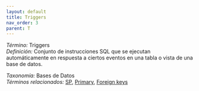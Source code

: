 ```yaml
---
layout: default
title: Triggers
nav_order: 3
parent: T
---
```


*Término:* Triggers  
*Definición:* Conjunto de instrucciones SQL que se ejecutan automáticamente en respuesta a ciertos eventos en una tabla o vista de una base de datos.

*Taxonomía:* Bases de Datos  
*Términos relacionados:* [SP](https://maleniski.github.io/diccionario-angl-tec-mx/docs/alfabeticamente/S/sp/), [Primary](https://maleniski.github.io/diccionario-angl-tec-mx/docs/alfabeticamente/P/primary/), [Foreign keys](https://maleniski.github.io/diccionario-angl-tec-mx/docs/alfabeticamente/F/foreign-keys/)
